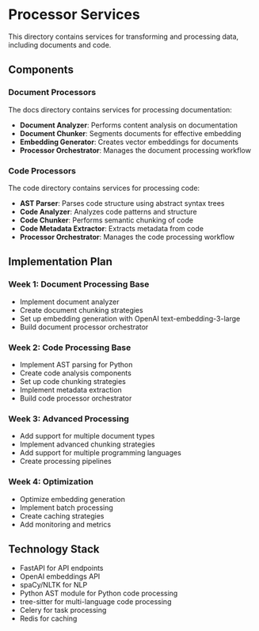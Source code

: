 # Processor Services

This directory contains services for transforming and processing data, including documents and code.

## Components

### Document Processors

The docs directory contains services for processing documentation:

- **Document Analyzer**: Performs content analysis on documentation
- **Document Chunker**: Segments documents for effective embedding
- **Embedding Generator**: Creates vector embeddings for documents
- **Processor Orchestrator**: Manages the document processing workflow

### Code Processors

The code directory contains services for processing code:

- **AST Parser**: Parses code structure using abstract syntax trees
- **Code Analyzer**: Analyzes code patterns and structure
- **Code Chunker**: Performs semantic chunking of code
- **Code Metadata Extractor**: Extracts metadata from code
- **Processor Orchestrator**: Manages the code processing workflow

## Implementation Plan

### Week 1: Document Processing Base
- Implement document analyzer
- Create document chunking strategies
- Set up embedding generation with OpenAI text-embedding-3-large
- Build document processor orchestrator

### Week 2: Code Processing Base
- Implement AST parsing for Python
- Create code analysis components
- Set up code chunking strategies
- Implement metadata extraction
- Build code processor orchestrator

### Week 3: Advanced Processing
- Add support for multiple document types
- Implement advanced chunking strategies
- Add support for multiple programming languages
- Create processing pipelines

### Week 4: Optimization
- Optimize embedding generation
- Implement batch processing
- Create caching strategies
- Add monitoring and metrics

## Technology Stack

- FastAPI for API endpoints
- OpenAI embeddings API
- spaCy/NLTK for NLP
- Python AST module for Python code processing
- tree-sitter for multi-language code processing
- Celery for task processing
- Redis for caching 